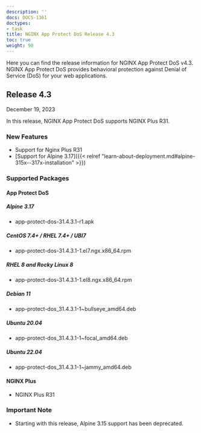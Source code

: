 ```yaml
---
description: ''
docs: DOCS-1361
doctypes:
- task
title: NGINX App Protect DoS Release 4.3
toc: true
weight: 90
---
```


Here you can find the release information for NGINX App Protect DoS v4.3. NGINX App Protect DoS provides behavioral protection against Denial of Service (DoS) for your web applications.

## Release 4.3

December 19, 2023

In this release, NGINX App Protect DoS supports NGINX Plus R31.

### New Features

- Support for Nginx Plus R31
- [Support for Alpine 3.17]({{< relref "learn-about-deployment.md#alpine-315x--317x-installation" >}})


### Supported Packages

#### App Protect DoS

##### Alpine 3.17

- app-protect-dos-31.4.3.1-r1.apk

##### CentOS 7.4+ / RHEL 7.4+ / UBI7

- app-protect-dos-31.4.3.1-1.el7.ngx.x86_64.rpm

##### RHEL 8 and Rocky Linux 8

- app-protect-dos-31.4.3.1-1.el8.ngx.x86_64.rpm

##### Debian 11

- app-protect-dos_31.4.3.1-1~bullseye_amd64.deb

##### Ubuntu 20.04

- app-protect-dos_31.4.3.1-1~focal_amd64.deb

##### Ubuntu 22.04

- app-protect-dos_31.4.3.1-1~jammy_amd64.deb


#### NGINX Plus

- NGINX Plus R31


### Important Note

- Starting with this release, Alpine 3.15 support has been deprecated.
